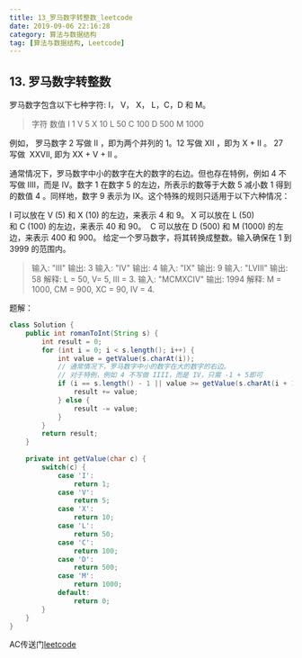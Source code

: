 ```yaml
---
title: 13_罗马数字转整数_leetcode
date: 2019-09-06 22:16:28
category: 算法与数据结构
tag: [算法与数据结构, Leetcode]
---
```


## 13. 罗马数字转整数

罗马数字包含以下七种字符: I， V， X， L，C，D 和 M。

>字符          数值
I             1
V             5
X             10
L             50
C             100
D             500
M             1000

例如， 罗马数字 2 写做 II ，即为两个并列的 1。12 写做 XII ，即为 X + II 。 27 写做  XXVII, 即为 XX + V + II 。

通常情况下，罗马数字中小的数字在大的数字的右边。但也存在特例，例如 4 不写做 IIII，而是 IV。数字 1 在数字 5 的左边，所表示的数等于大数 5 减小数 1 得到的数值 4 。同样地，数字 9 表示为 IX。这个特殊的规则只适用于以下六种情况：

I 可以放在 V (5) 和 X (10) 的左边，来表示 4 和 9。
X 可以放在 L (50) 和 C (100) 的左边，来表示 40 和 90。 
C 可以放在 D (500) 和 M (1000) 的左边，来表示 400 和 900。
给定一个罗马数字，将其转换成整数。输入确保在 1 到 3999 的范围内。

>输入: "III"
输出: 3
输入: "IV"
输出: 4
输入: "IX"
输出: 9
输入: "LVIII"
输出: 58
解释: L = 50, V= 5, III = 3.
输入: "MCMXCIV"
输出: 1994
解释: M = 1000, CM = 900, XC = 90, IV = 4.

题解：

```java
class Solution {
	public int romanToInt(String s) {
		int result = 0;
		for (int i = 0; i < s.length(); i++) {
			int value = getValue(s.charAt(i));
			// 通常情况下，罗马数字中小的数字在大的数字的右边。
			// 对于特例，例如 4 不写做 IIII，而是 IV，只需 -1 + 5即可
			if (i == s.length() - 1 || value >= getValue(s.charAt(i + 1))) {
				result += value;
			} else {
				result -= value;
			}
		}
		return result;
    }
	
	private int getValue(char c) {
		switch(c) {
			case 'I':
				return 1;
			case 'V':
				return 5;
			case 'X':
				return 10;
			case 'L':
				return 50;
			case 'C':
				return 100;
			case 'D':
				return 500;
			case 'M':
				return 1000;
			default:
				return 0;
		}
	}
}
```

AC传送门[leetcode](https://leetcode-cn.com/problems/roman-to-integer/submissions/)